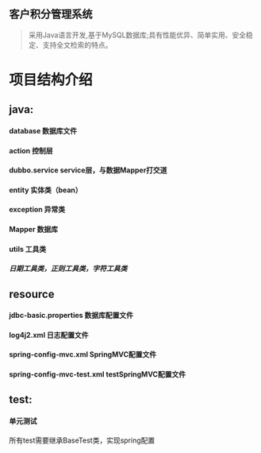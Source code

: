 ## 客户积分管理系统


> 采用Java语言开发,基于MySQL数据库;具有性能优异、简单实用、安全稳定、支持全文检索的特点。

# 项目结构介绍
## java:
#### database 数据库文件
#### action 控制层
#### dubbo.service service层，与数据Mapper打交道
#### entity 实体类（bean）
#### exception 异常类
#### Mapper 数据库
#### utils 工具类
##### 日期工具类，正则工具类，字符工具类

## resource
 #### jdbc-basic.properties 数据库配置文件
 #### log4j2.xml 日志配置文件
 #### spring-config-mvc.xml SpringMVC配置文件
 #### spring-config-mvc-test.xml testSpringMVC配置文件
 
## test:
  #### 单元测试
 
  所有test需要继承BaseTest类，实现spring配置






